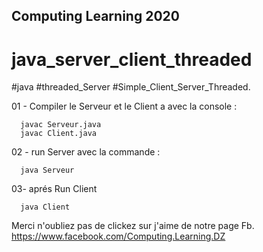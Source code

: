 Computing Learning 2020
-------------------------

# java_server_client_threaded
#java #threaded_Server #Simple_Client_Server_Threaded.


01 - Compiler le Serveur et le Client a avec la console :

      javac Serveur.java
      javac Client.java
      
02 -  run Server avec la commande :

      java Serveur
      
03-  aprés Run Client 

      java Client

Merci n'oubliez pas de clickez sur j'aime de notre page Fb.
https://www.facebook.com/Computing.Learning.DZ
